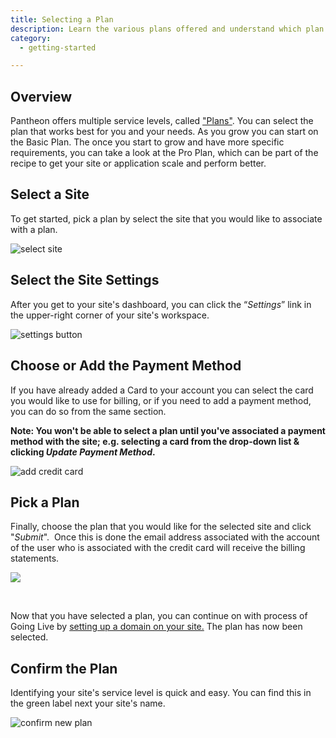```yaml
---
title: Selecting a Plan
description: Learn the various plans offered and understand which plan meets your unique needs.
category:
  - getting-started

---
```


## Overview
Pantheon offers multiple service levels, called ["Plans"](https://www.getpantheon.com/pricing). You can select the plan that works best for you and your needs. As you grow you can start on the Basic Plan. The once you start to grow and have more specific requirements, you can take a look at the Pro Plan, which can be part of the recipe to get your site or application scale and perform better.

## Select a Site

To get started, pick a plan by select the site that you would like to associate with a plan.

![select site](/source/docs/assets/images/desk_images/336531)

## Select the Site Settings

After you get to your site's dashboard, you can click the “_Settings_” link in the upper-right corner of your site's workspace.

![settings button](/source/docs/assets/images/desk_images/336532)

## Choose or Add the Payment Method

If you have already added a Card to your account you can select the card you would like to use for billing, or if you need to add a payment method, you can do so from the same section.

**Note: You won't be able to select a plan until you've associated a payment method with the site; e.g. selecting a card from the drop-down list & clicking _Update Payment Method_.**

![add credit card](/source/docs/assets/images/desk_images/336541)

## Pick a Plan

Finally, choose the plan that you would like for the selected site and click "_Submit_".  Once this is done the email address associated with the account of the user who is associated with the credit card will receive the billing statements.

![](/source/docs/assets/images/desk_images/336534)  
 

Now that you have selected a plan, you can continue on with process of Going Live by [setting up a domain on your site.](/docs/articles/going-live) The plan has now been selected.

## Confirm the Plan

Identifying your site's service level is quick and easy. You can find this in the green label next your site's name.

![confirm new plan](/source/docs/assets/images/desk_images/336535)
